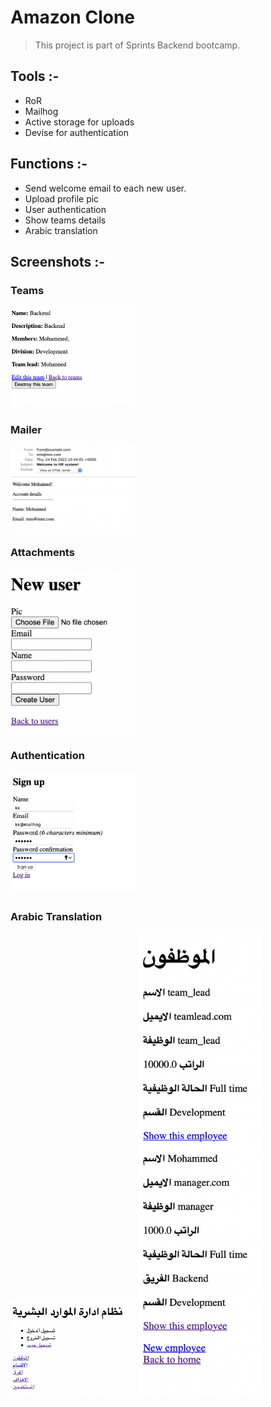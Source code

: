 # Amazon Clone 
> This project is part of Sprints Backend bootcamp.

## Tools :-
- RoR
- Mailhog
- Active storage for uploads
- Devise for authentication 

## Functions :-
- Send welcome email to each new user.
- Upload profile pic
- User authentication
- Show teams details
- Arabic translation

## Screenshots :-

### Teams
<img src="/screenshots/teams.png" alt="att" width="200"/>

### Mailer
<img src="/screenshots/mailer.png" alt="att" width="200"/>

### Attachments
<img src="/screenshots/pic.png" alt="att" width="200"/>

### Authentication
<img src="/screenshots/auth.png" alt="att" width="200"/>

### Arabic Translation
<img src="/screenshots/tr.png" alt="att" width="200"/>
<img src="/screenshots/tr2.png" alt="att" width="200"/>
